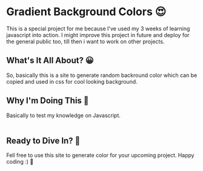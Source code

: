 # Gradient Background Colors 😍 
This is a special project for me because I've used my 3 weeks of learning javascript into action. I might improve this project in future and deploy for the general public too, till then i want to work on other projects.
<br>
<h2> What's It All About? 😀 </h2>
So, basically this is a site to generate random backround color which can be copied and used in css for cool looking background.

<br>

<h2> Why I'm Doing This 🎯 </h2>
Basically to test my knowledge on Javascript.
<br>

<br>
<h2> Ready to Dive In? 🚀 </h2>
Fell free to use this site to generate color for your upcoming project. Happy coding :) 🎉

